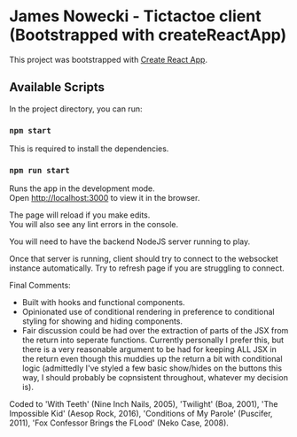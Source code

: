 # James Nowecki - Tictactoe client (Bootstrapped with createReactApp)

This project was bootstrapped with [Create React App](https://github.com/facebook/create-react-app).

## Available Scripts

In the project directory, you can run:

### `npm start`

This is required to install the dependencies.

### `npm run start`

Runs the app in the development mode.\
Open [http://localhost:3000](http://localhost:3000) to view it in the browser.

The page will reload if you make edits.\
You will also see any lint errors in the console.

You will need to have the backend NodeJS server running to play.

Once that server is running, client should try to connect to the websocket instance automatically. Try to refresh page if you are struggling to connect.

Final Comments: 

 - Built with hooks and functional components. 
 - Opinionated use of conditional rendering in preference to conditional styling for showing and hiding components.
 - Fair discussion could be had over the extraction of parts of the JSX from the return into seperate functions. Currently personally I prefer this, but there is a very reasonable argument to be had for keeping ALL JSX in the return even though this muddies up the return a bit with conditional logic (admittedly I've styled a few basic show/hides on the buttons this way, I should probably be copnsistent throughout, whatever my decision is).

 Coded to 'With Teeth' (Nine Inch Nails, 2005), 'Twilight' (Boa, 2001), 'The Impossible Kid' (Aesop Rock, 2016), 'Conditions of My Parole' (Puscifer, 2011), 'Fox Confessor Brings the FLood' (Neko Case, 2008).
